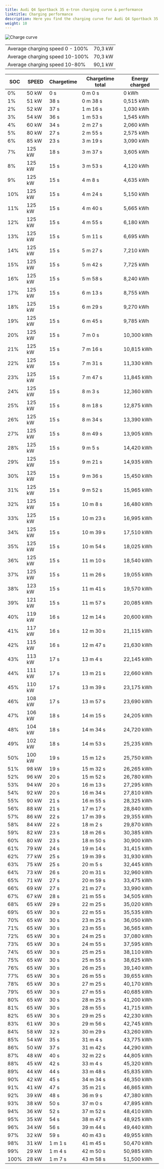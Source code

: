 ```yaml
---
title: Audi Q4 Sportback 35 e-tron charging curve & performance
linktitle: Charging performance
description: Here you find the charging curve for Audi Q4 Sportback 35 e-tron. 
weight: 10
---
```

<!-- markdownlint-disable MD033 -->
![Charge curve](../chargingcurve.svg  "Charging curve")




|  | |
|-----|-----|
|Average charging speed 0 - 100% |70,3 kW|
|Average charging speed 10-100% |70,3 kW|
|Average charging speed 10-80% |90,1 kW|

|SOC | SPEED|Chargetime | Chargetime total | Energy charged |
|-----|-----|-----|-----|-----|
|0%|50 kW|  0 s|  0 m 0 s |0 kWh |
|1%|51 kW|  38 s|  0 m 38 s |0,515 kWh |
|2%|52 kW|  37 s|  1 m 16 s |1,030 kWh |
|3%|54 kW|  36 s|  1 m 53 s |1,545 kWh |
|4%|60 kW|  34 s|  2 m 27 s |2,060 kWh |
|5%|80 kW|  27 s|  2 m 55 s |2,575 kWh |
|6%|85 kW|  23 s|  3 m 19 s |3,090 kWh |
|7%|125 kW|  18 s|  3 m 37 s |3,605 kWh |
|8%|125 kW|  15 s|  3 m 53 s |4,120 kWh |
|9%|125 kW|  15 s|  4 m 8 s |4,635 kWh |
|10%|125 kW|  15 s|  4 m 24 s |5,150 kWh |
|11%|125 kW|  15 s|  4 m 40 s |5,665 kWh |
|12%|125 kW|  15 s|  4 m 55 s |6,180 kWh |
|13%|125 kW|  15 s|  5 m 11 s |6,695 kWh |
|14%|125 kW|  15 s|  5 m 27 s |7,210 kWh |
|15%|125 kW|  15 s|  5 m 42 s |7,725 kWh |
|16%|125 kW|  15 s|  5 m 58 s |8,240 kWh |
|17%|125 kW|  15 s|  6 m 13 s |8,755 kWh |
|18%|125 kW|  15 s|  6 m 29 s |9,270 kWh |
|19%|125 kW|  15 s|  6 m 45 s |9,785 kWh |
|20%|125 kW|  15 s|  7 m 0 s |10,300 kWh |
|21%|125 kW|  15 s|  7 m 16 s |10,815 kWh |
|22%|125 kW|  15 s|  7 m 31 s |11,330 kWh |
|23%|125 kW|  15 s|  7 m 47 s |11,845 kWh |
|24%|125 kW|  15 s|  8 m 3 s |12,360 kWh |
|25%|125 kW|  15 s|  8 m 18 s |12,875 kWh |
|26%|125 kW|  15 s|  8 m 34 s |13,390 kWh |
|27%|125 kW|  15 s|  8 m 49 s |13,905 kWh |
|28%|125 kW|  15 s|  9 m 5 s |14,420 kWh |
|29%|125 kW|  15 s|  9 m 21 s |14,935 kWh |
|30%|125 kW|  15 s|  9 m 36 s |15,450 kWh |
|31%|125 kW|  15 s|  9 m 52 s |15,965 kWh |
|32%|125 kW|  15 s|  10 m 8 s |16,480 kWh |
|33%|125 kW|  15 s|  10 m 23 s |16,995 kWh |
|34%|125 kW|  15 s|  10 m 39 s |17,510 kWh |
|35%|125 kW|  15 s|  10 m 54 s |18,025 kWh |
|36%|125 kW|  15 s|  11 m 10 s |18,540 kWh |
|37%|125 kW|  15 s|  11 m 26 s |19,055 kWh |
|38%|123 kW|  15 s|  11 m 41 s |19,570 kWh |
|39%|121 kW|  15 s|  11 m 57 s |20,085 kWh |
|40%|119 kW|  16 s|  12 m 14 s |20,600 kWh |
|41%|117 kW|  16 s|  12 m 30 s |21,115 kWh |
|42%|115 kW|  16 s|  12 m 47 s |21,630 kWh |
|43%|113 kW|  17 s|  13 m 4 s |22,145 kWh |
|44%|111 kW|  17 s|  13 m 21 s |22,660 kWh |
|45%|110 kW|  17 s|  13 m 39 s |23,175 kWh |
|46%|108 kW|  17 s|  13 m 57 s |23,690 kWh |
|47%|106 kW|  18 s|  14 m 15 s |24,205 kWh |
|48%|104 kW|  18 s|  14 m 34 s |24,720 kWh |
|49%|102 kW|  18 s|  14 m 53 s |25,235 kWh |
|50%|100 kW|  19 s|  15 m 12 s |25,750 kWh |
|51%|98 kW|  19 s|  15 m 32 s |26,265 kWh |
|52%|96 kW|  20 s|  15 m 52 s |26,780 kWh |
|53%|94 kW|  20 s|  16 m 13 s |27,295 kWh |
|54%|92 kW|  20 s|  16 m 34 s |27,810 kWh |
|55%|90 kW|  21 s|  16 m 55 s |28,325 kWh |
|56%|88 kW|  21 s|  17 m 17 s |28,840 kWh |
|57%|86 kW|  22 s|  17 m 39 s |29,355 kWh |
|58%|84 kW|  22 s|  18 m 2 s |29,870 kWh |
|59%|82 kW|  23 s|  18 m 26 s |30,385 kWh |
|60%|80 kW|  23 s|  18 m 50 s |30,900 kWh |
|61%|79 kW|  24 s|  19 m 14 s |31,415 kWh |
|62%|77 kW|  25 s|  19 m 39 s |31,930 kWh |
|63%|75 kW|  25 s|  20 m 5 s |32,445 kWh |
|64%|73 kW|  26 s|  20 m 31 s |32,960 kWh |
|65%|71 kW|  27 s|  20 m 59 s |33,475 kWh |
|66%|69 kW|  27 s|  21 m 27 s |33,990 kWh |
|67%|67 kW|  28 s|  21 m 55 s |34,505 kWh |
|68%|65 kW|  29 s|  22 m 25 s |35,020 kWh |
|69%|65 kW|  30 s|  22 m 55 s |35,535 kWh |
|70%|65 kW|  30 s|  23 m 25 s |36,050 kWh |
|71%|65 kW|  30 s|  23 m 55 s |36,565 kWh |
|72%|65 kW|  30 s|  24 m 25 s |37,080 kWh |
|73%|65 kW|  30 s|  24 m 55 s |37,595 kWh |
|74%|65 kW|  30 s|  25 m 25 s |38,110 kWh |
|75%|65 kW|  30 s|  25 m 55 s |38,625 kWh |
|76%|65 kW|  30 s|  26 m 25 s |39,140 kWh |
|77%|65 kW|  30 s|  26 m 55 s |39,655 kWh |
|78%|65 kW|  30 s|  27 m 25 s |40,170 kWh |
|79%|65 kW|  30 s|  27 m 55 s |40,685 kWh |
|80%|65 kW|  30 s|  28 m 25 s |41,200 kWh |
|81%|65 kW|  30 s|  28 m 55 s |41,715 kWh |
|82%|65 kW|  30 s|  29 m 25 s |42,230 kWh |
|83%|61 kW|  30 s|  29 m 56 s |42,745 kWh |
|84%|58 kW|  32 s|  30 m 29 s |43,260 kWh |
|85%|54 kW|  35 s|  31 m 4 s |43,775 kWh |
|86%|50 kW|  37 s|  31 m 42 s |44,290 kWh |
|87%|48 kW|  40 s|  32 m 22 s |44,805 kWh |
|88%|45 kW|  42 s|  33 m 4 s |45,320 kWh |
|89%|44 kW|  44 s|  33 m 48 s |45,835 kWh |
|90%|42 kW|  45 s|  34 m 34 s |46,350 kWh |
|91%|41 kW|  47 s|  35 m 21 s |46,865 kWh |
|92%|39 kW|  48 s|  36 m 9 s |47,380 kWh |
|93%|38 kW|  50 s|  37 m 0 s |47,895 kWh |
|94%|36 kW|  52 s|  37 m 52 s |48,410 kWh |
|95%|35 kW|  54 s|  38 m 47 s |48,925 kWh |
|96%|34 kW|  56 s|  39 m 44 s |49,440 kWh |
|97%|32 kW|  59 s|  40 m 43 s |49,955 kWh |
|98%|31 kW| 1 m 1 s|  41 m 45 s |50,470 kWh |
|99%|29 kW| 1 m 4 s|  42 m 50 s |50,985 kWh |
|100%|28 kW| 1 m 7 s|  43 m 58 s |51,500 kWh |

